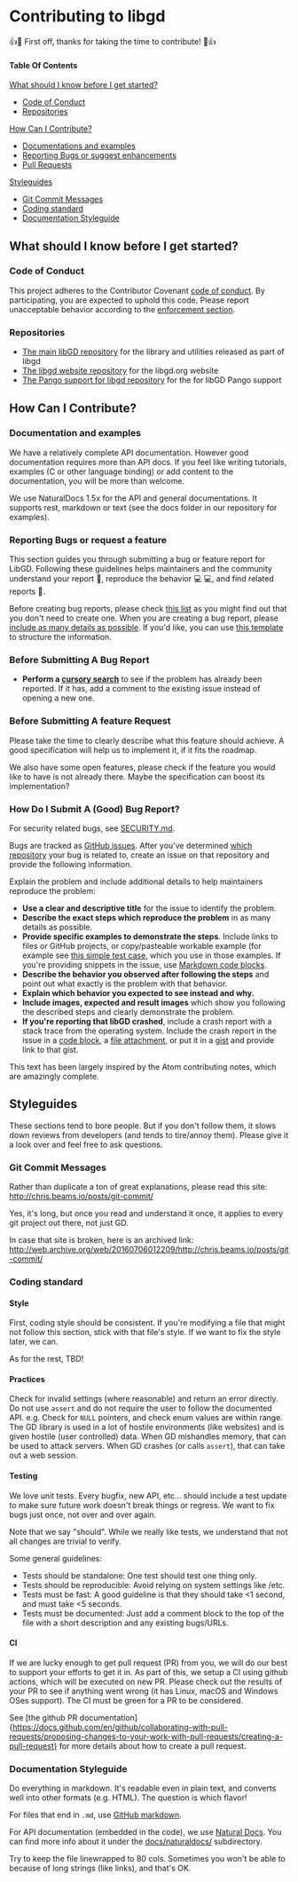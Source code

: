 # Contributing to libgd

:+1::tada: First off, thanks for taking the time to contribute! :tada::+1:

#### Table Of Contents

[What should I know before I get started?](#what-should-i-know-before-i-get-started)
  * [Code of Conduct](#code-of-conduct)
  * [Repositories](#Repositories)

[How Can I Contribute?](#how-can-i-contribute)
  * [Documentations and examples](#documentation-and-examples)
  * [Reporting Bugs or suggest enhancements](#reporting-bugs-or-request-a-feature)
  * [Pull Requests](#pull-requests)

[Styleguides](#styleguides)
  * [Git Commit Messages](#git-commit-messages)
  * [Coding standard](#coding-standard)
  * [Documentation Styleguide](#documentation-styleguide)

## What should I know before I get started?

### Code of Conduct

This project adheres to the Contributor Covenant [code of conduct](CODE_OF_CONDUCT.md).
By participating, you are expected to uphold this code.
Please report unacceptable behavior according to the [enforcement section](CODE_OF_CONDUCT.md#enforcement).

### Repositories

* [The main libGD repository](https://github.com/libgd/libgd)
  for the library and utilities released as part of libgd
* [The libgd website repository](https://github.com/libgd/website)
  for the libgd.org website
* [The Pango support for libgd repository](https://github.com/libgd/gd-pango)
  for the for libGD Pango support


## How Can I Contribute?

### Documentation and examples

We have a relatively complete API documentation.
However good documentation requires more than API docs.
If you feel like writing tutorials, examples (C or other language binding)
or add content to the documentation, you will be more than welcome.

We use NaturalDocs 1.5x for the API and general documentations.
It supports rest, markdown or text
(see the docs folder in our repository for examples).

### Reporting Bugs or request a feature

This section guides you through submitting a bug or feature report for LibGD.
Following these guidelines helps maintainers and the community understand your report :pencil:,
reproduce the behavior :computer: :computer:, and find related reports :mag_right:.

Before creating bug reports, please check [this list](#before-submitting-a-bug-report)
as you might find out that you don't need to create one.
When you are creating a bug report,
please [include as many details as possible](#how-do-i-submit-a-good-bug-report).
If you'd like, you can use [this template](#template-for-submitting-bug-reports)
to structure the information.


### Before Submitting A Bug Report

* **Perform a [cursory search](https://github.com/issues?q=+is%3Aissue+user%3Alibgd)**
  to see if the problem has already been reported.
  If it has, add a comment to the existing issue instead of opening a new one.


### Before Submitting A feature Request

Please take the time to clearly describe what this feature should achieve.
A good specification will help us to implement it, if it fits the roadmap.

We also have some open features,
please check if the feature you would like to have is not already there.
Maybe the specification can boost its implementation?

### How Do I Submit A (Good) Bug Report?

For security related bugs, see [SECURITY.md](SECURITY.md).

Bugs are tracked as [GitHub issues](https://guides.github.com/features/issues/).
After you've determined [which repository](#repositories) your bug is related to,
create an issue on that repository and provide the following information.

Explain the problem and include additional details
to help maintainers reproduce the problem:

* **Use a clear and descriptive title** for the issue to identify the problem.
* **Describe the exact steps which reproduce the problem**
  in as many details as possible.
* **Provide specific examples to demonstrate the steps**.
  Include links to files or GitHub projects, or copy/pasteable workable example
  (for example see [this simple test case](https://github.com/libgd/libgd/blob/master/tests/gd/gd_null.c),
  which you use in those examples.
  If you're providing snippets in the issue,
  use [Markdown code blocks](https://help.github.com/articles/markdown-basics/#multiple-lines).
* **Describe the behavior you observed after following the steps**
  and point out what exactly is the problem with that behavior.
* **Explain which behavior you expected to see instead and why.**
* **Include images, expected and result images** which show you following
  the described steps and clearly demonstrate the problem.
* **If you're reporting that libGD crashed**,
  include a crash report with a stack trace from the operating system.
  Include the crash report in the issue in a
  [code block](https://help.github.com/articles/markdown-basics/#multiple-lines), a
  [file attachment](https://help.github.com/articles/file-attachments-on-issues-and-pull-requests/),
  or put it in a [gist](https://gist.github.com/) and provide link to that gist.


This text has been largely inspired by the Atom contributing notes,
which are amazingly complete.

## Styleguides

These sections tend to bore people. But if you don't follow them, it slows
down reviews from developers (and tends to tire/annoy them). Please give it
a look over and feel free to ask questions.

### Git Commit Messages

Rather than duplicate a ton of great explanations, please read this site:
http://chris.beams.io/posts/git-commit/

Yes, it's long, but once you read and understand it once, it applies to
every git project out there, not just GD.

In case that site is broken, here is an archived link:
http://web.archive.org/web/20160706012209/http://chris.beams.io/posts/git-commit/

### Coding standard

#### Style

First, coding style should be consistent. If you're modifying a file that
might not follow this section, stick with that file's style. If we want to
fix the style later, we can.

As for the rest, TBD!

#### Practices

Check for invalid settings (where reasonable) and return an error directly.
Do not use `assert` and do not require the user to follow the documented API.
e.g. Check for `NULL` pointers, and check enum values are within range. The
GD library is used in a lot of hostile environments (like websites) and is
given hostile (user controlled) data. When GD mishandles memory, that can be
used to attack servers. When GD crashes (or calls `assert`), that can take
out a web session.

#### Testing

We love unit tests. Every bugfix, new API, etc... should include a test update
to make sure future work doesn't break things or regress. We want to fix bugs
just once, not over and over again.

Note that we say "should". While we really like tests, we understand that not
all changes are trivial to verify.

Some general guidelines:

* Tests should be standalone: One test should test one thing only.
* Tests should be reproducible: Avoid relying on system settings like /etc.
* Tests must be fast: A good guideline is that they should take <1 second,
  and must take <5 seconds.
* Tests must be documented: Just add a comment block to the top of the file
  with a short description and any existing bugs/URLs.

#### CI

If we are lucky enough to get pull request (PR) from you,
we will do our best to support your efforts to get it in.
As part of this, we setup a CI using github actions, which will be executed on new PR.
Please check out the results of your PR to see if anything went wrong
(it has Linux, macOS and Windows OSes support).
The CI must be green for a PR to be considered.

See [the github PR documentation]{https://docs.github.com/en/github/collaborating-with-pull-requests/proposing-changes-to-your-work-with-pull-requests/creating-a-pull-request}
for more details about how to create a pull request.

### Documentation Styleguide

Do everything in markdown. It's readable even in plain text, and converts
well into other formats (e.g. HTML). The question is which flavor!

For files that end in `.md`, use
[GitHub markdown](https://guides.github.com/features/mastering-markdown/).

For API documentation (embedded in the code), we use
[Natural Docs](http://www.naturaldocs.org/). You can find more info about
it under the [docs/naturaldocs/](docs/naturaldocs/) subdirectory.

Try to keep the file linewrapped to 80 cols. Sometimes you won't be able to
because of long strings (like links), and that's OK.
